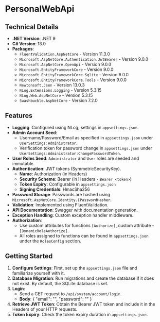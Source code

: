 # PersonalWebApi

## Technical Details

- **.NET Version**: .NET 9
- **C# Version**: 13.0
- **Packages**:
  - `FluentValidation.AspNetCore` - Version 11.3.0
  - `Microsoft.AspNetCore.Authentication.JwtBearer` - Version 9.0.0
  - `Microsoft.AspNetCore.OpenApi` - Version 9.0.0
  - `Microsoft.EntityFrameworkCore` - Version 9.0.0
  - `Microsoft.EntityFrameworkCore.Sqlite` - Version 9.0.0
  - `Microsoft.EntityFrameworkCore.Tools` - Version 9.0.0
  - `Newtonsoft.Json` - Version 13.0.3
  - `NLog.Extensions.Logging` - Version 5.3.15
  - `NLog.Web.AspNetCore` - Version 5.3.15
  - `Swashbuckle.AspNetCore` - Version 7.2.0

## Features

- **Logging**: Configured using NLog, settings in `appsettings.json`.
- **Admin Account Seed**:
  - Username/Password/Email as specified in `appsettings.json` under `UserSettings:Administrator`.
  - Verification token for password change in `appsettings.json` under `UserSettings:Administrator:ChangePasswordToken`.
- **User Roles Seed**: `Administrator` and `User` roles are seeded and immutable.
- **Authentication**: JWT tokens (SymmetricSecurityKey).
  - **Name**: Authorization (in Headers)
  - **Security Scheme**: Bearer (in Headers - `Bearer <token>`)
  - **Token Expiry**: Configurable in `appsettings.json`
  - **Signing Credentials**: HmacSha256
- **Password Storage**: Passwords are hashed using `Microsoft.AspNetCore.Identity.IPasswordHasher`.
- **Validation**: Implemented using FluentValidation.
- **API Documentation**: Swagger with documentation generation.
- **Exception Handling**: Custom exception handler middleware.
- **Authorization**:
  - Use custom attributes for functions `[Authorize]`, custom attribute - `[DynamicRoleAuthorize]`.
  - All roles assigned to functions can be found in `appsettings.json` under the `RolesConfig` section.

## Getting Started

1. **Configure Settings**: First, set up the `appsettings.json` file and familiarize yourself with it.
2. **Database Migration**: Run migrations and create the database if it does not exist. By default, the SQLite database is set.
3. **Login**:
   - Send a GET request to `/api/system/account/login`.
   - **Body**:
      {
       "email": "",
       "password": ""
      }
4. **Retrieve JWT Token**: Obtain the Bearer JWT token and include it in the Headers of your HTTP requests.
5. **Token Expiry**: Check the token expiry duration in `appsettings.json`.


